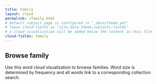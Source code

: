 ```yaml
---
title: Family
layout: cloud
permalink: /family.html
# Default subject page is configured in "_data/theme.yml"
# leave cloud-fields as "site.data.theme.subjects-fields"
# a cloud visualization will be added below the content in this file
cloud-fields: family
---
```


## Browse family

Use this word cloud visualization to browse families.
Word size is determined by frequency and all words link to a corresponding collection search.
